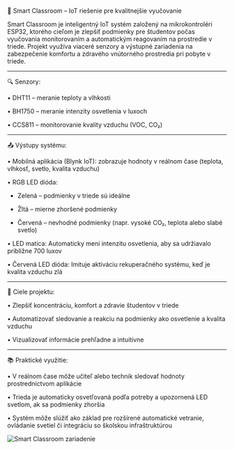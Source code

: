 🧠 Smart Classroom – IoT riešenie pre kvalitnejšie vyučovanie

Smart Classroom je inteligentný IoT systém založený na mikrokontroléri ESP32, ktorého cieľom je zlepšiť podmienky pre študentov počas vyučovania monitorovaním a automatickým reagovaním na prostredie v triede. Projekt využíva viaceré senzory a výstupné zariadenia na zabezpečenie komfortu a zdravého vnútorného prostredia pri pobyte v triede.
_________________________________________________________________________
🔍 Senzory:

•	DHT11 – meranie teploty a vlhkosti

•	BH1750 – meranie intenzity osvetlenia v luxoch

•	CCS811 – monitorovanie kvality vzduchu (VOC, CO₂)
_________________________________________________________________________
📤 Výstupy systému:

•	Mobilná aplikácia (Blynk IoT): zobrazuje hodnoty v reálnom čase (teplota, vlhkosť, svetlo, kvalita vzduchu)

•	RGB LED dióda:

  +	Zelená – podmienky v triede sú ideálne

  +	Žltá – mierne zhoršené podmienky

  +	Červená – nevhodné podmienky (napr. vysoké CO₂, teplota alebo slabé svetlo)

•	LED matica: Automaticky mení intenzitu osvetlenia, aby sa udržiavalo približne 700 luxov

•	Červená LED dióda: Imituje aktiváciu rekuperačného systému, keď je kvalita vzduchu zlá
_________________________________________________________________________
🎯 Ciele projektu:

•	Zlepšiť koncentráciu, komfort a zdravie študentov v triede

•	Automatizovať sledovanie a reakciu na podmienky ako osvetlenie a kvalita vzduchu

•	Vizualizovať informácie prehľadne a intuitívne
_________________________________________________________________________
📚 Praktické využitie:

•	V reálnom čase môže učiteľ alebo technik sledovať hodnoty prostredníctvom aplikácie

•	Trieda je automaticky osvetľovaná podľa potreby a upozornená LED svetlom, ak sa podmienky zhoršia

•	Systém môže slúžiť ako základ pre rozšírené automatické vetranie, ovládanie svetiel či integráciu so školskou infraštruktúrou



![Smart Classroom zariadenie](images/AIOTpic.png)
